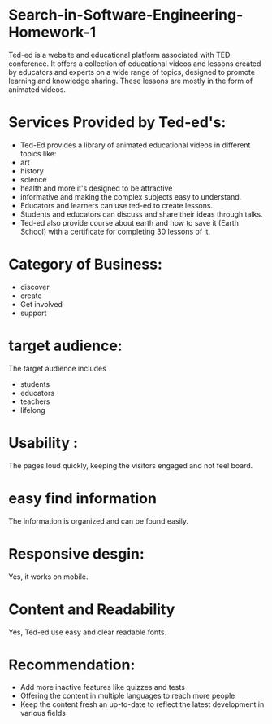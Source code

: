 # Search-in-Software-Engineering-Homework-1
Ted-ed is a website and educational platform associated with TED conference. It offers a collection of educational videos and lessons created by educators and experts on a wide range of topics, designed to promote learning and knowledge sharing. These lessons are mostly in the form of animated videos.

# Services Provided by Ted-ed's: 
* Ted-Ed provides a library of animated educational videos in different topics like:
* art
* history
* science
* health and more it's designed to be attractive
* informative and making the complex subjects easy to understand.
* Educators and learners can use ted-ed to create lessons.  
* Students and educators can discuss and share their ideas through talks. 
* Ted-ed also provide course about earth and how to save it (Earth School) with a certificate for completing 30 lessons of it.

# Category of Business:
* discover
* create
* Get involved
* support
 
# target audience:
The target audience includes 
* students
* educators
* teachers
* lifelong 

# Usability :
The pages loud quickly, keeping the visitors engaged and not feel board.  
 
# easy find information
The information is organized and can be found easily.  
 
# Responsive desgin:
Yes, it works on mobile.  

# Content and Readability 
Yes, Ted-ed use easy and clear readable fonts. 

# Recommendation: 
* Add more inactive features like quizzes and tests   
* Offering the content in multiple languages to reach more people 
* Keep the content fresh an up-to-date to reflect the latest development in various fields
